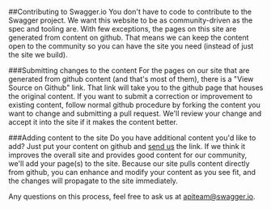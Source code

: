 ##Contributing to Swagger.io
You don't have to code to contribute to the Swagger project. We want this website to be as community-driven as the spec and tooling are. With few exceptions, the pages on this site are generated from content on github. That means we can keep the content open to the community so you can have the site you need (instead of just the site we build).

###Submitting changes to the content
For the pages on our site that are generated from github content (and that's most of them), there is a "View Source on Github" link. That link will take you to the github page that houses the original content. If you want to submit a correction or improvement to existing content, follow normal github procedure by forking the content you want to change and submitting a pull request. We'll review your change and accept it into the site if it makes the content better.

###Adding content to the site
Do you have additional content you'd like to add? Just put your content on github and [send us](mailto:apiteam@swagger.io) the link. If we think it improves the overall site and provides good content for our community, we'll add your page(s) to the site. Because our site pulls content directly from github, you can enhance and modify your content as you see fit, and the changes will propagate to the site immediately.

Any questions on this process, feel free to ask us at [apiteam@swagger.io](mailto:apiteam@swagger.io).

